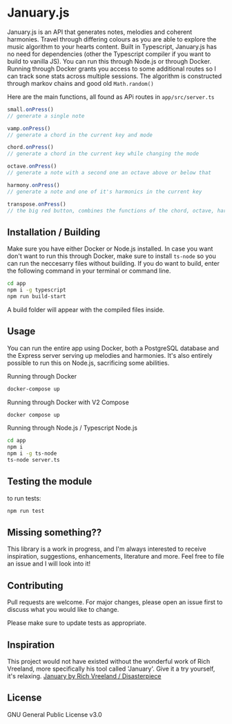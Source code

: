 # January.js

January.js is an API that generates notes, melodies and coherent harmonies. Travel through differing colours as you are able to explore the music algorithm to your hearts content.
Built in Typescript, January.js has no need for dependencies (other the Typescript compiler if you want to build to vanilla JS). 
You can run this through Node.js or through Docker. Running through Docker grants you access to some additional routes so I can track sone stats across multiple sessions. The algorithm is constructed through markov chains and good old `Math.random()`

Here are the main functions, all found as APi routes in `app/src/server.ts`

```javascript
small.onPress()
// generate a single note

vamp.onPress()
// generate a chord in the current key and mode

chord.onPress()
// generate a chord in the current key while changing the mode

octave.onPress()
// generate a note with a second one an octave above or below that

harmony.onPress()
// generate a note and one of it's harmonics in the current key

transpose.onPress()
// the big red button, combines the functions of the chord, octave, harmony and small functions while also changing the key
```

## Installation / Building

Make sure you have either Docker or Node.js installed. In case you want don't want to run this through Docker, make sure to install `ts-node` so you can run the neccesarry files without building. If you do want to build, enter the following command in your terminal or command line.


```bash
cd app
npm i -g typescript
npm run build-start
```
A build folder will appear with the compiled files inside.

## Usage

You can run the entire app using Docker, both a PostgreSQL database and the Express server serving up melodies and harmonies. It's also entirely possible to run this on Node.js, sacrificing some abilities.

Running through Docker

```bash
docker-compose up
```

Running through Docker with V2 Compose

```bash
docker compose up
```

Running through Node.js / Typescript Node.js

```bash
cd app
npm i
npm i -g ts-node
ts-node server.ts
```

## Testing the module

to run tests:
```bash
npm run test
```

## Missing something??
This library is a work in progress, and I'm always interested to receive inspiration, suggestions, enhancements, literature and more. Feel free to file an issue and I will look into it!


## Contributing
Pull requests are welcome. For major changes, please open an issue first to discuss what you would like to change.

Please make sure to update tests as appropriate.

## Inspiration
This project would not have existed without the wonderful work of Rich Vreeland, more specifically his tool called 'January'. Give it a try yourself, it's relaxing.
[January by Rich Vreeland / Disasterpiece](https://disasterpeace.com/blog/january/january)

## License
GNU General Public License v3.0